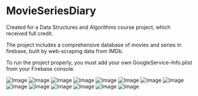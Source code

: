 # MovieSeriesDiary
Created for a Data Structures and Algorithms course project, which received full credit.

The project includes a comprehensive database of movies and series in firebase, built by web-scraping data from IMDb.

To run the project properly, you must add your own GoogleService-Info.plist from your Firebase console.


![Image](https://github.com/user-attachments/assets/40ec3d6d-3f5f-46ee-9cff-735c1a470ba8)
![Image](https://github.com/user-attachments/assets/f9aa341f-0dd7-416b-b6b9-04d3c74bc498)
![Image](https://github.com/user-attachments/assets/f7d1b3ab-6db2-43d6-9331-422650c482ef)
![Image](https://github.com/user-attachments/assets/c14a05c9-f676-48b6-9362-1096fa556445)
![Image](https://github.com/user-attachments/assets/b58149a2-03ff-4aed-97bc-8719e67da5d7)
![Image](https://github.com/user-attachments/assets/ee7fab9e-72d3-4ec2-9892-2d0ff0a028cb)
![Image](https://github.com/user-attachments/assets/983f2a41-058a-4291-8310-dd333d637808)
![Image](https://github.com/user-attachments/assets/7a42b49e-d671-48fb-9f9e-8e1edeedd3f2)
![Image](https://github.com/user-attachments/assets/fa360bcf-d2c7-4dd0-a807-9e94c6934529)
![Image](https://github.com/user-attachments/assets/59ca36d5-52d3-47db-9390-790431af474b)
![Image](https://github.com/user-attachments/assets/2877fe13-4749-481e-a663-c4de33c05840)
![Image](https://github.com/user-attachments/assets/2d99bfda-a953-47c9-87dc-214eaba7bc33)
![Image](https://github.com/user-attachments/assets/9e9f8ca8-744b-495a-8b30-175593ca0c5d)
![Image](https://github.com/user-attachments/assets/c5f8c64b-218a-48a8-9466-35ce4b96a104)
